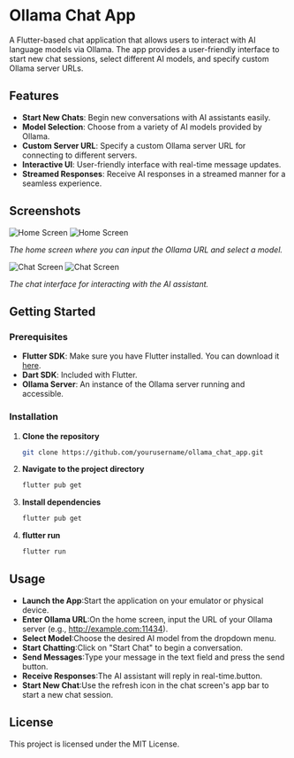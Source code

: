 # Ollama Chat App

A Flutter-based chat application that allows users to interact with AI language models via Ollama. The app provides a user-friendly interface to start new chat sessions, select different AI models, and specify custom Ollama server URLs.

## Features

- **Start New Chats**: Begin new conversations with AI assistants easily.
- **Model Selection**: Choose from a variety of AI models provided by Ollama.
- **Custom Server URL**: Specify a custom Ollama server URL for connecting to different servers.
- **Interactive UI**: User-friendly interface with real-time message updates.
- **Streamed Responses**: Receive AI responses in a streamed manner for a seamless experience.

## Screenshots

![Home Screen](https://github.com/user-attachments/assets/232aaa91-52ae-4a02-9e99-6cd4b96b8824)
![Home Screen](https://github.com/user-attachments/assets/878e5070-bc4d-4ec0-b097-6e8a5a64bb52)

*The home screen where you can input the Ollama URL and select a model.*

![Chat Screen](https://github.com/user-attachments/assets/b41bbe7f-90b1-423b-8323-be502f2c7386)
![Chat Screen](https://github.com/user-attachments/assets/183e1ae3-4d14-4da6-8e37-9cd64614375e)


*The chat interface for interacting with the AI assistant.*


## Getting Started

### Prerequisites

- **Flutter SDK**: Make sure you have Flutter installed. You can download it [here](https://flutter.dev/docs/get-started/install).
- **Dart SDK**: Included with Flutter.
- **Ollama Server**: An instance of the Ollama server running and accessible.

### Installation

1. **Clone the repository**
   ```bash
   git clone https://github.com/yourusername/ollama_chat_app.git
   ```

2. **Navigate to the project directory**
   ```bash
   flutter pub get
   ```

3. **Install dependencies**
   ```bash
   flutter pub get
   ```

4. **flutter run**
   ```bash
   flutter run
   ```

## Usage
- **Launch the App**:Start the application on your emulator or physical device.
- **Enter Ollama URL**:On the home screen, input the URL of your Ollama server (e.g., http://example.com:11434).
- **Select Model**:Choose the desired AI model from the dropdown menu.
- **Start Chatting**:Click on "Start Chat" to begin a conversation.
- **Send Messages**:Type your message in the text field and press the send button.
- **Receive Responses**:The AI assistant will reply in real-time.button.
- **Start New Chat**:Use the refresh icon in the chat screen's app bar to start a new chat session.

## License
This project is licensed under the MIT License.
